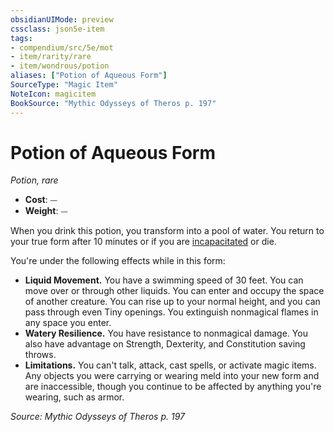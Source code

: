 ```yaml
---
obsidianUIMode: preview
cssclass: json5e-item
tags:
- compendium/src/5e/mot
- item/rarity/rare
- item/wondrous/potion
aliases: ["Potion of Aqueous Form"]
SourceType: "Magic Item"
NoteIcon: magicitem
BookSource: "Mythic Odysseys of Theros p. 197"
---
```

# Potion of Aqueous Form
*Potion, rare*  

- **Cost**: ⏤
- **Weight**: ⏤

When you drink this potion, you transform into a pool of water. You return to your true form after 10 minutes or if you are [incapacitated](/2-Mechanics/CLI/rules/conditions.md#incapacitated) or die.

You're under the following effects while in this form:

- **Liquid Movement.** You have a swimming speed of 30 feet. You can move over or through other liquids. You can enter and occupy the space of another creature. You can rise up to your normal height, and you can pass through even Tiny openings. You extinguish nonmagical flames in any space you enter.  
- **Watery Resilience.** You have resistance to nonmagical damage. You also have advantage on Strength, Dexterity, and Constitution saving throws.  
- **Limitations.** You can't talk, attack, cast spells, or activate magic items. Any objects you were carrying or wearing meld into your new form and are inaccessible, though you continue to be affected by anything you're wearing, such as armor.  

*Source: Mythic Odysseys of Theros p. 197*